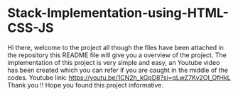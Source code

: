 # Stack-Implementation-using-HTML-CSS-JS
Hi there, welcome to the project all though the files have been attached in the repository this README file will give you a overview of the project.
The implementation of this project is very simple and easy, an Youtube video has been created which you can refer if you are caught in the middle of the codes.
Youtube link: https://youtu.be/1CN2h_kGpD8?si=qLwZ7Kv2OI_OfHkL
Thank you !! Hope you found this project informative.
